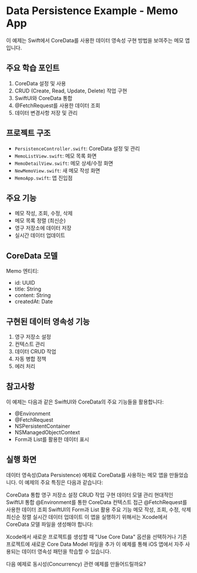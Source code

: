 # Data Persistence Example - Memo App

이 예제는 Swift에서 CoreData를 사용한 데이터 영속성 구현 방법을 보여주는 메모 앱입니다.

## 주요 학습 포인트

1. CoreData 설정 및 사용
2. CRUD (Create, Read, Update, Delete) 작업 구현
3. SwiftUI와 CoreData 통합
4. @FetchRequest를 사용한 데이터 조회
5. 데이터 변경사항 저장 및 관리

## 프로젝트 구조

- `PersistenceController.swift`: CoreData 설정 및 관리
- `MemoListView.swift`: 메모 목록 화면
- `MemoDetailView.swift`: 메모 상세/수정 화면
- `NewMemoView.swift`: 새 메모 작성 화면
- `MemoApp.swift`: 앱 진입점

## 주요 기능

- 메모 작성, 조회, 수정, 삭제
- 메모 목록 정렬 (최신순)
- 영구 저장소에 데이터 저장
- 실시간 데이터 업데이트

## CoreData 모델

Memo 엔티티:

- id: UUID
- title: String
- content: String
- createdAt: Date

## 구현된 데이터 영속성 기능

1. 영구 저장소 설정
2. 컨텍스트 관리
3. 데이터 CRUD 작업
4. 자동 병합 정책
5. 에러 처리

## 참고사항

이 예제는 다음과 같은 SwiftUI와 CoreData의 주요 기능들을 활용합니다:

- @Environment
- @FetchRequest
- NSPersistentContainer
- NSManagedObjectContext
- Form과 List를 활용한 데이터 표시

## 실행 화면

데이터 영속성(Data Persistence) 예제로 CoreData를 사용하는 메모 앱을 만들었습니다. 이 예제의 주요 특징은 다음과 같습니다:

CoreData 통합
영구 저장소 설정
CRUD 작업 구현
데이터 모델 관리
현대적인 SwiftUI 통합
@Environment를 통한 CoreData 컨텍스트 접근
@FetchRequest를 사용한 데이터 조회
SwiftUI의 Form과 List 활용
주요 기능
메모 작성, 조회, 수정, 삭제
최신순 정렬
실시간 데이터 업데이트
이 앱을 실행하기 위해서는 Xcode에서 CoreData 모델 파일을 생성해야 합니다:

Xcode에서 새로운 프로젝트를 생성할 때 "Use Core Data" 옵션을 선택하거나
기존 프로젝트에 새로운 Core Data Model 파일을 추가
이 예제를 통해 iOS 앱에서 자주 사용되는 데이터 영속성 패턴을 학습할 수 있습니다.

다음 예제로 동시성(Concurrency) 관련 예제를 만들어드릴까요?
